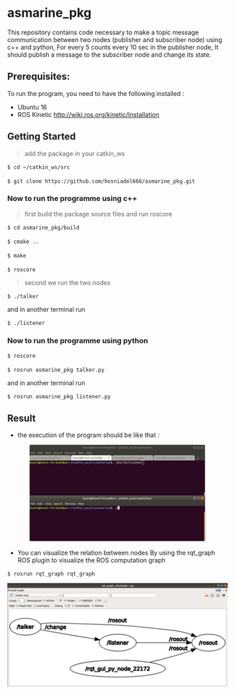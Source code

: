# asmarine_pkg
This repository contains code necessary to make a topic message communication between two nodes (publisher and subscriber node) using c++ and python, For every 5 counts every 10 sec in the publisher node, It should publish a message to the subscriber node and change its state.



Prerequisites:
-----------------

To run the program, you need to have the following installed :

- Ubuntu 16
- ROS Kinetic http://wiki.ros.org/kinetic/Installation

Getting Started
------------------

> add the package in your catkin_ws
```
$ cd ~/catkin_ws/src

$ git clone https://github.com/hosniadel666/asmarine_pkg.git

```
### Now to run the programme using c++

> first build the package source files and run roscore

```
$ cd asmarine_pkg/build

$ cmake ..

$ make

$ roscore
```

> second we run the two nodes
```
$ ./talker
```
and in another terminal run
```
$ ./listener
```
### Now to run the programme using python


```
$ roscore

$ rosrun asmarine_pkg talker.py
```
and in another terminal run
```
$ rosrun asmarine_pkg listener.py
```
Result 
------------------
+ the execution of the program should be like that :
<p align="center">
<img src="https://github.com/hosniadel666/asmarine_pkg/blob/master/images/test_2.gif" hspace="0"/>
</p>

+ You can visualize the relation between nodes By using the rqt_graph ROS plugin to visualize the ROS computation graph
```
$ rosrun rqt_graph rqt_graph
```

<p align="center">
<img src="https://github.com/hosniadel666/asmarine_pkg/blob/master/images/rqt_graph%205.PNG" width="800" hspace="0"/>
</p>
